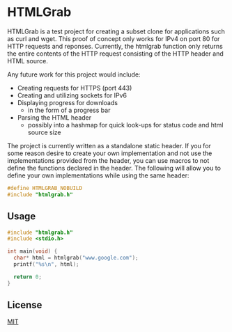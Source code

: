 # HTMLGrab

HTMLGrab is a test project for creating a subset clone for applications such as
curl and wget. This proof of concept only works for IPv4 on port 80 for HTTP 
requests and reponses. Currently, the htmlgrab function only returns the entire
contents of the HTTP request consisting of the HTTP header and HTML source. 

Any future work for this project would include:
- Creating requests for HTTPS (port 443)
- Creating and utilizing sockets for IPv6
- Displaying progress for downloads
  - in the form of a progress bar 
- Parsing the HTML header 
  - possibly into a hashmap for quick look-ups for status code and html source
  size

The project is currently written as a standalone static header. If you for some
reason desire to create your own implementation and not use the implementations 
provided from the header, you can use macros to not define the functions 
declared in the header. The following will allow you to define your own 
implementations while using the same header:

```c
#define HTMLGRAB_NOBUILD
#include "htmlgrab.h"
```

## Usage 

```c
#include "htmlgrab.h"
#include <stdio.h>

int main(void) {
  char* html = htmlgrab("www.google.com");
  printf("%s\n", html);

  return 0;
}
```

## License 
[MIT](https://www.choosealicense.com/licenses/mit/)
